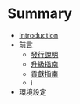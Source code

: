 # Summary

* [Introduction](README.md)
* [前言](1.Prologue/README.md)
   * [發行說明](1.Prologue/releases.md)
   * [升級指南](1.Prologue/releases.md)
   * [貢獻指南](1.Prologue/contributions.md)
   * i
* 環境設定

